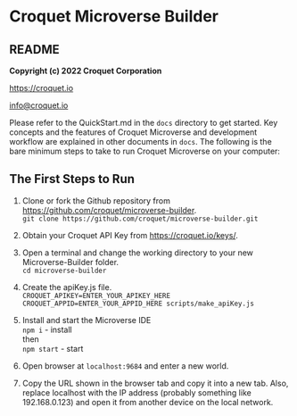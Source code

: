 # Croquet Microverse Builder
## README

**Copyright (c) 2022 Croquet Corporation**

<https://croquet.io>

<info@croquet.io>

Please refer to the QuickStart.md in the `docs` directory to get started. Key concepts and the features of Croquet Microverse and development workflow are explained in other documents in `docs`. The following is the bare minimum steps to take to run Croquet Microverse on your computer:


## The First Steps to Run
1. Clone or fork the Github repository from <https://github.com/croquet/microverse-builder>.
    <br>`git clone https://github.com/croquet/microverse-builder.git` 
2. Obtain your Croquet API Key from <https://croquet.io/keys/>.
3. Open a terminal and change the working directory to your new Microverse-Builder folder.
   <br>`cd microverse-builder`
4. Create the apiKey.js file.
   <br>`CROQUET_APIKEY=ENTER_YOUR_APIKEY_HERE CROQUET_APPID=ENTER_YOUR_APPID_HERE scripts/make_apiKey.js`
 
5. Install and start the Microverse IDE
    <br>`npm i` - install
    <br> then
    <br>`npm start` - start

6. Open browser at `localhost:9684` and enter a new world.

7. Copy the URL shown in the browser tab and copy it into a new tab. Also, replace localhost with the IP address (probably something like 192.168.0.123) and open it from another device on the local network.
